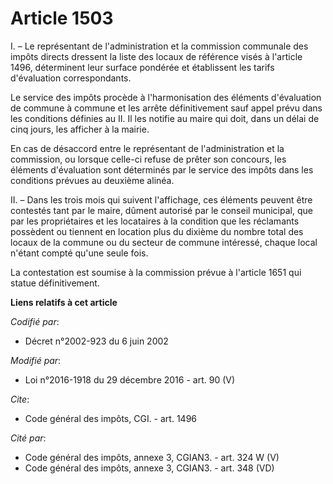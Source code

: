 # Article 1503

I. – Le représentant de l'administration et la commission communale des impôts directs dressent la liste des locaux de
référence visés à l'article 1496, déterminent leur surface pondérée et établissent les tarifs d'évaluation correspondants.

Le service des impôts procède à l'harmonisation des éléments d'évaluation de commune à commune et les arrête définitivement
sauf appel prévu dans les conditions définies au II. Il les notifie au maire qui doit, dans un délai de cinq jours, les
afficher à la mairie.

En cas de désaccord entre le représentant de l'administration et la commission, ou lorsque celle-ci refuse de prêter son
concours, les éléments d'évaluation sont déterminés par le service des impôts dans les conditions prévues au deuxième alinéa.

II. – Dans les trois mois qui suivent l'affichage, ces éléments peuvent être contestés tant par le maire, dûment autorisé par
le conseil municipal, que par les propriétaires et les locataires à la condition que les réclamants possèdent ou tiennent en
location plus du dixième du nombre total des locaux de la commune ou du secteur de commune intéressé, chaque local n'étant
compté qu'une seule fois.

La contestation est soumise à la commission prévue à l'article 1651 qui statue définitivement.

**Liens relatifs à cet article**

_Codifié par_:

  - Décret n°2002-923 du 6 juin 2002

_Modifié par_:

  - Loi n°2016-1918 du 29 décembre 2016 - art. 90 (V)

_Cite_:

  - Code général des impôts, CGI. - art. 1496

_Cité par_:

  - Code général des impôts, annexe 3, CGIAN3. - art. 324 W (V)
  - Code général des impôts, annexe 3, CGIAN3. - art. 348 (VD)
